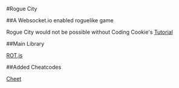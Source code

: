 #Rogue City

##A Websocket.io enabled roguelike game

Rogue City would not be possible without Coding Cookie's [Tutorial](http://www.codingcookies.com/2013/04/01/building-a-roguelike-in-javascript-part-1/)

##Main Library

[ROT.js](http://ondras.github.io/rot.js/doc/)

##Added Cheatcodes

[Cheet](https://github.com/namuol/cheet.js)